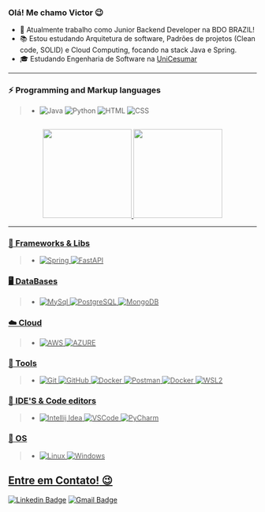 ### Olá! Me chamo Victor 😉

- 🔭 Atualmente trabalho como Junior Backend Developer na BDO BRAZIL!
- 📚 Estou estudando Arquitetura de software, Padrões de projetos (Clean code, SOLID) e Cloud Computing, focando na stack Java e Spring.
- 🎓 Estudando Engenharia de Software na <a href="https://www.unicesumar.edu.br/home/">UniCesumar</a>

<hr>

### 

### ⚡ Programming and Markup languages

> * ![Java](https://img.shields.io/badge/-JAVA-181717?&logo=java&logoColor=FFFFFF) ![Python](https://img.shields.io/badge/-Python-181717?&logo=Python&logoColor=FFFFFF) ![HTML](https://img.shields.io/badge/-HTML-181717?&logo=HTML5&logoColor=FFFFFF) ![CSS](https://img.shields.io/badge/-CSS-181717?&logo=css3&logoColor=FFFFFF) 

##
<div align="center">
  <a href="https://github.com/victorsousalima">
  <img height="180em" src="https://github-readme-stats.vercel.app/api?username=victorsousalima&show_icons=true&theme=dark&include_all_commits=true&count_private=true"/>
  <img height="180em" src="https://github-readme-stats.vercel.app/api/top-langs/?username=victorsousalima&layout=compact&langs_count=7&theme=dark"/>
</div>
<hr>
<div> 

### 🤖 Frameworks & Libs

> * ![Spring](https://img.shields.io/badge/-Spring-181717?&logo=Spring&logoColor=FFFFFF) ![FastAPI](https://img.shields.io/badge/-FastAPI-181717?&logo=FastAPI&logoColor=FFFFFF)


### 🖥 DataBases

> * ![MySql](https://img.shields.io/badge/-MySql-181717?&logo=MySQL&logoColor=FFFFFF) ![PostgreSQL](https://img.shields.io/badge/-PostgreSQL-181717?&logo=postgresql&logoColor=FFFFFF) ![MongoDB](https://img.shields.io/badge/-MongoDB-181717?&logo=mongodb&logoColor=FFFFFF)

### ☁️ Cloud
> *  ![AWS](https://img.shields.io/badge/-AWS-181717?&logo=AMAZON&logoColor=FFFFFF) ![AZURE](https://img.shields.io/badge/-Azure-181717?&logo=Azure&logoColor=FFFFFF)


### 🧰 Tools

> * ![Git](https://img.shields.io/badge/-Git-181717?&logo=git&logoColor=FFFFFF) ![GitHub](https://img.shields.io/badge/-GitHub-181717?&logo=GitHub&logoColor=FFFFFF) ![Docker](https://img.shields.io/badge/-Docker-181717?&logo=Docker&logoColor=FFFFFF)  ![Postman](https://img.shields.io/badge/-Postman-181717?&logo=Postman&logoColor=FFFFFF) ![Docker](https://img.shields.io/badge/-Docker-181717?&logo=Docker&logoColor=FFFFFF) ![WSL2](https://img.shields.io/badge/-WSL2-181717?&logo=microsoft&logoColor=FFFFFF)

### 💚 IDE'S & Code editors

> * ![Intellij Idea](https://img.shields.io/badge/-Intellij-181717?&logo=IntellijIdea&logoColor=FFFFFF) ![VSCode](https://img.shields.io/badge/-VSCode-181717?&logo=Visual%20Studio%20Code&logoColor=FFFFFF) ![PyCharm](https://img.shields.io/badge/-PyCharm-181717?&logo=PyCharm&logoColor=FFFFFF)

### 🐧 OS

> * ![Linux](https://img.shields.io/badge/-Linux-181717?&logo=Linux&logoColor=FFFFFF) ![Windows](https://img.shields.io/badge/-Windows-181717?&logo=Windows&logoColor=FFFFFF)


## **Entre em Contato!** 😉
[![Linkedin Badge](https://img.shields.io/badge/-LinkedIn-blue?style=flat-square&logo=Linkedin&logoColor=white&link=https://www.linkedin.com/in/victor-sousa-lima/)](https://www.linkedin.com/in/victor-sousa-lima/)
 [![Gmail Badge](https://img.shields.io/badge/-Gmail-c14438?style=flat-square&logo=Gmail&logoColor=white&link=mailto:victorsousa16042005@gmail.com)](mailto:victorsousa16042005@gmail.com)
